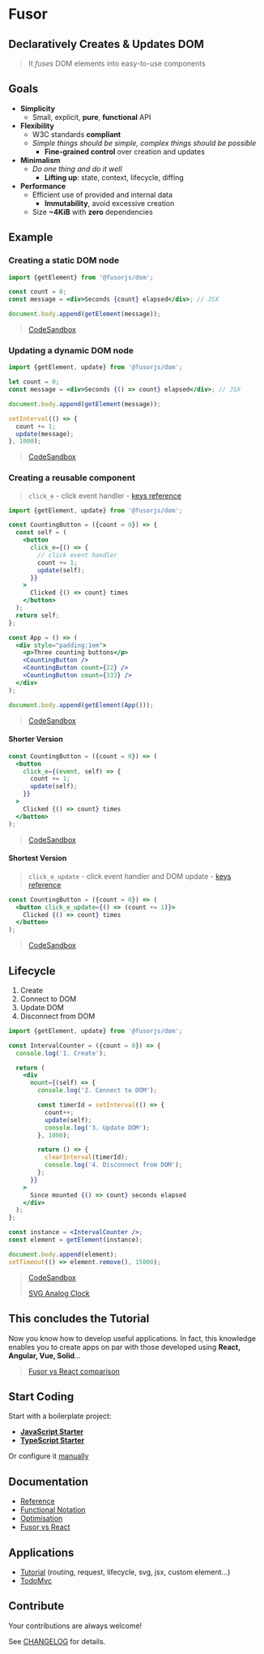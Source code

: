 # Fusor

## Declaratively Creates & Updates DOM

> It _fuses_ DOM elements into easy-to-use components

## Goals

- **Simplicity**
  - Small, explicit, **pure**, **functional** API
- **Flexibility**
  - W3C standards **compliant**
  - _Simple things should be simple, complex things should be possible_
    - **Fine-grained control** over creation and updates
- **Minimalism**
  - _Do one thing and do it well_
    - **Lifting up**: state, context, lifecycle, diffing
- **Performance**
  - Efficient use of provided and internal data
    - **Immutability**, avoid excessive creation
  - Size **~4KiB** with **zero** dependencies

## Example

### Creating a static DOM node

```jsx
import {getElement} from '@fusorjs/dom';

const count = 0;
const message = <div>Seconds {count} elapsed</div>; // JSX

document.body.append(getElement(message));
```

> [CodeSandbox](https://codesandbox.io/p/sandbox/4m7r37?file=%2Fsrc%2Fapp.jsx)

### Updating a dynamic DOM node

```jsx
import {getElement, update} from '@fusorjs/dom';

let count = 0;
const message = <div>Seconds {() => count} elapsed</div>; // JSX

document.body.append(getElement(message));

setInterval(() => {
  count += 1;
  update(message);
}, 1000);
```

> [CodeSandbox](https://codesandbox.io/p/sandbox/4m7r37?file=%2Fsrc%2Fapp.jsx)

### Creating a reusable component

> `click_e` - click event handler - [keys reference](docs/reference.md#event-handler-keys)

```jsx
import {getElement, update} from '@fusorjs/dom';

const CountingButton = ({count = 0}) => {
  const self = (
    <button
      click_e={() => {
        // click event handler
        count += 1;
        update(self);
      }}
    >
      Clicked {() => count} times
    </button>
  );
  return self;
};

const App = () => (
  <div style="padding:1em">
    <p>Three counting buttons</p>
    <CountingButton />
    <CountingButton count={22} />
    <CountingButton count={333} />
  </div>
);

document.body.append(getElement(App()));
```

> [CodeSandbox](https://codesandbox.io/p/sandbox/4m7r37?file=%2Fsrc%2Fapp.jsx)

#### Shorter Version

```jsx
const CountingButton = ({count = 0}) => (
  <button
    click_e={(event, self) => {
      count += 1;
      update(self);
    }}
  >
    Clicked {() => count} times
  </button>
);
```

> [CodeSandbox](https://codesandbox.io/p/sandbox/4m7r37?file=%2Fsrc%2Fapp.jsx)

#### Shortest Version

> `click_e_update` - click event handler and DOM update - [keys reference](docs/reference.md#event-handler-keys)

```jsx
const CountingButton = ({count = 0}) => (
  <button click_e_update={() => (count += 1)}>
    Clicked {() => count} times
  </button>
);
```

> [CodeSandbox](https://codesandbox.io/p/sandbox/4m7r37?file=%2Fsrc%2Fapp.jsx)

## Lifecycle

1. Create
2. Connect to DOM
3. Update DOM
4. Disconnect from DOM

```jsx
import {getElement, update} from '@fusorjs/dom';

const IntervalCounter = ({count = 0}) => {
  console.log('1. Create');

  return (
    <div
      mount={(self) => {
        console.log('2. Connect to DOM');

        const timerId = setInterval(() => {
          count++;
          update(self);
          console.log('3. Update DOM');
        }, 1000);

        return () => {
          clearInterval(timerId);
          console.log('4. Disconnect from DOM');
        };
      }}
    >
      Since mounted {() => count} seconds elapsed
    </div>
  );
};

const instance = <IntervalCounter />;
const element = getElement(instance);

document.body.append(element);
setTimeout(() => element.remove(), 15000);
```

> [CodeSandbox](https://codesandbox.io/p/sandbox/4m7r37?file=%2Fsrc%2Fapp.jsx)
>
> [SVG Analog Clock](https://codesandbox.io/p/sandbox/fusor-analog-clock-jsx-hqs5x9?file=%2Fsrc%2Findex.tsx)

## This concludes the Tutorial

Now you know how to develop useful applications. In fact, this knowledge enables you to create apps on par with those developed using **React, Angular, Vue, Solid**...

> [Fusor vs React comparison](docs/fusor-vs-react.md)

## Start Coding

Start with a boilerplate project:

- [**JavaScript Starter**](https://github.com/fusorjs/dom-starter-jsx-webpack)
- [**TypeScript Starter**](https://github.com/fusorjs/dom-starter-tsx-webpack)

Or configure it [manually](docs/reference.md#install)

## Documentation

- [Reference](docs/reference.md)
- [Functional Notation](docs/functional-notation.md)
- [Optimisation](docs/optimisation.md)
- [Fusor vs React](docs/fusor-vs-react.md)

## Applications

- [Tutorial](https://github.com/fusorjs/tutorial) (routing, request, lifecycle, svg, jsx, custom element...)
- [TodoMvc](https://github.com/fusorjs/todomvc)

## Contribute

Your contributions are always welcome!

See [CHANGELOG](CHANGELOG.md) for details.
